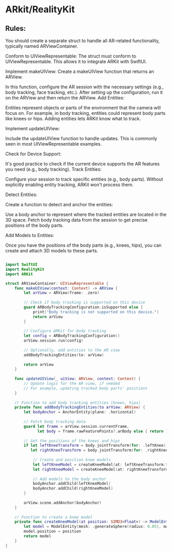 # ARkit/RealityKit


## Rules:

You should create a separate struct to handle all AR-related functionality, typically named ARViewContainer.

Conform to UIViewRepresentable:
The struct must conform to UIViewRepresentable. This allows it to integrate ARKit with SwiftUI.

Implement makeUIView:
Create a makeUIView function that returns an ARView.

In this function, configure the AR session with the necessary settings (e.g., body tracking, face tracking, etc.).
After setting up the configuration, run it on the ARView and then return the ARView.
Add Entities:

Entities represent objects or parts of the environment that the camera will focus on. For example, in body tracking, entities could represent body parts like knees or hips.
Adding entities lets ARKit know what to track.

Implement updateUIView:

Include the updateUIView function to handle updates. This is commonly seen in most UIViewRepresentable examples.

Check for Device Support:

It's good practice to check if the current device supports the AR features you need (e.g., body tracking).
Track Entities:

Configure your session to track specific entities (e.g., body parts). Without explicitly enabling entity tracking, ARKit won't process them.

Detect Entities:

Create a function to detect and anchor the entities:

Use a body anchor to represent where the tracked entities are located in the 3D space.
Fetch body tracking data from the session to get precise positions of the body parts.

Add Models to Entities:

Once you have the positions of the body parts (e.g., knees, hips), you can create and attach 3D models to these parts.


```swift

import SwiftUI
import RealityKit
import ARKit

struct ARViewContainer: UIViewRepresentable {
    func makeUIView(context: Context) -> ARView {
        let arView = ARView(frame: .zero)
        
        // Check if body tracking is supported on this device
        guard ARBodyTrackingConfiguration.isSupported else {
            print("Body tracking is not supported on this device.")
            return arView
        }
        
        // Configure ARKit for body tracking
        let config = ARBodyTrackingConfiguration()
        arView.session.run(config)
        
        // Optionally, add entities to the AR view
        addBodyTrackingEntities(to: arView)
        
        return arView
    }
    
    func updateUIView(_ uiView: ARView, context: Context) {
        // Update logic for the AR view, if needed
        // For example, updating tracked body parts' positions
    }
    
    // Function to add body tracking entities (knees, hips)
    private func addBodyTrackingEntities(to arView: ARView) {
        let bodyAnchor = AnchorEntity(plane: .horizontal)
        
        // Fetch body tracking data
        guard let frame = arView.session.currentFrame,
              let body = frame.rawFeaturePoints?.arBody else { return }
        
        // Get the positions of the knees and hips
        if let leftKneeTransform = body.jointTransform(for: .leftKnee),
           let rightKneeTransform = body.jointTransform(for: .rightKnee) {
            
            // Create and position knee models
            let leftKneeModel = createKneeModel(at: leftKneeTransform.translation)
            let rightKneeModel = createKneeModel(at: rightKneeTransform.translation)
            
            // Add models to the body anchor
            bodyAnchor.addChild(leftKneeModel)
            bodyAnchor.addChild(rightKneeModel)
        }
        
        arView.scene.addAnchor(bodyAnchor)
    }
    
    // Function to create a knee model
    private func createKneeModel(at position: SIMD3<Float>) -> ModelEntity {
        let model = ModelEntity(mesh: .generateSphere(radius: 0.05), materials: [SimpleMaterial(color: .red, isMetallic: false)])
        model.position = position
        return model
    }
}
